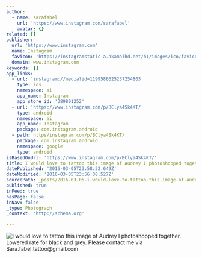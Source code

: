 ```yaml
---
author:
  - name: sarafabel
    url: 'https://www.instagram.com/sarafabel'
    avatar: {}
related: []
publisher:
  url: 'https://www.instagram.com'
  name: Instagram
  favicon: 'https://instagramstatic-a.akamaihd.net/h1/images/ico/favicon.ico/7cdab0872b15.ico'
  domain: www.instagram.com
keywords: []
app_links:
  - url: 'instagram://media?id=1199586625237254803'
    type: ios
    namespace: ai
    app_name: Instagram
    app_store_id: '389801252'
  - url: 'https://www.instagram.com/p/BClya4Sk4KT/'
    type: android
    namespace: ai
    app_name: Instagram
    package: com.instagram.android
  - path: https/instagram.com/p/BClya4Sk4KT/
    package: com.instagram.android
    namespace: google
    type: android
isBasedOnUrl: 'https://www.instagram.com/p/BClya4Sk4KT/'
title: I would love to tattoo this image of Audrey I photoshopped together. Lowered rate for black and grey. Please contact me via Sara.fabel.tattoo@gmail.com
datePublished: '2016-03-05T23:58:32.649Z'
dateModified: '2016-03-05T23:56:08.527Z'
sourcePath: _posts/2016-03-05-i-would-love-to-tattoo-this-image-of-audrey-i-photoshopped-t.md
published: true
inFeed: true
hasPage: false
inNav: false
_type: Photograph
_context: 'http://schema.org'

---
```

![I would love to tattoo this image of Audrey I photoshopped together&period; Lowered rate for black and grey&period; Please contact me via Sara&period;fabel&period;tattoo&commat;gmail&period;com](https://scontent.cdninstagram.com/t51.2885-15/s640x640/sh0.08/e35/12797692_152506651805174_747899310_n.jpg?ig_cache_key=MTE5OTU4NjYyNTIzNzI1NDgwMw%3D%3D.2)